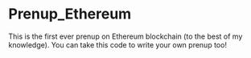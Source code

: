 # Prenup_Ethereum
This is the first ever prenup on Ethereum blockchain (to the best of my knowledge). You can take this code to write your own prenup too!
